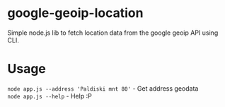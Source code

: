 # google-geoip-location
Simple node.js lib to fetch location data from the google geoip API using CLI.

# Usage
```node app.js --address 'Paldiski mnt 80'``` - Get address geodata   
```node app.js --help``` - Help :P

